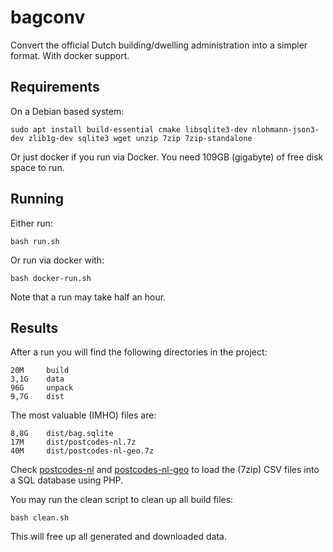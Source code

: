 # bagconv

Convert the official Dutch building/dwelling administration into a simpler format. With docker support.

## Requirements

On a Debian based system:

    sudo apt install build-essential cmake libsqlite3-dev nlohmann-json3-dev zlib1g-dev sqlite3 wget unzip 7zip 7zip-standalone

Or just docker if you run via Docker. You need 109GB (gigabyte) of free disk space to run.

## Running

Either run:

    bash run.sh

Or run via docker with:

    bash docker-run.sh

Note that a run may take half an hour.

## Results

After a run you will find the following directories in the project:

    20M     build
    3,1G    data
    96G     unpack
    9,7G    dist

The most valuable (IMHO) files are:

    8,8G    dist/bag.sqlite
    17M     dist/postcodes-nl.7z
    40M     dist/postcodes-nl-geo.7z

Check [postcodes-nl](https://github.com/mevdschee/postcodes-nl/) and [postcodes-nl-geo](https://github.com/mevdschee/postcodes-nl-geo/) to load the (7zip) CSV files into a SQL database using PHP. 

You may run the clean script to clean up all build files:

    bash clean.sh

This will free up all generated and downloaded data.
